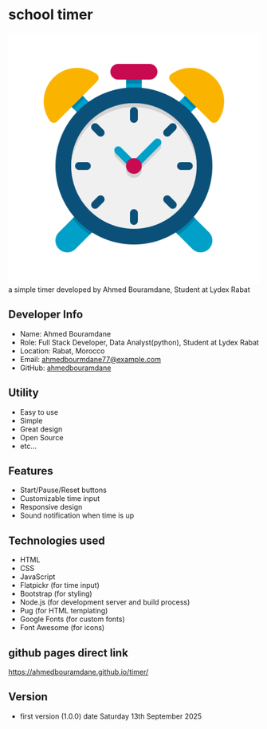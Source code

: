 # school timer
<!-- logo of the timer -->
![logo](./imgs/icon.png)
a simple timer developed by Ahmed Bouramdane, Student at Lydex Rabat 

## Developer Info
- Name: Ahmed Bouramdane
- Role: Full Stack Developer, Data Analyst(python), Student at Lydex Rabat
- Location: Rabat, Morocco
- Email: ahmedbourmdane77@example.com
- GitHub: [ahmedbouramdane](https://github.com/ahmedbouramdane)

## Utility
- Easy to use
- Simple
- Great design
- Open Source
- etc...

## Features
- Start/Pause/Reset buttons
- Customizable time input
- Responsive design
- Sound notification when time is up

## Technologies used
- HTML
- CSS
- JavaScript
- Flatpickr (for time input)
- Bootstrap (for styling)
- Node.js (for development server and build process)
- Pug (for HTML templating)
- Google Fonts (for custom fonts)
- Font Awesome (for icons)

## github pages direct link
https://ahmedbouramdane.github.io/timer/


## Version
- first version (1.0.0) date Saturday 13th September 2025